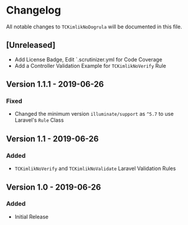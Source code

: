 # Changelog

All notable changes to `TCKimlikNoDogrula` will be documented in this file.

## [Unreleased]
- Add License Badge, Edit `.scrutinizer.yml for Code Coverage
- Add a Controller Validation Example for `TCKimlikNoVerify` Rule

## Version 1.1.1 - 2019-06-26

### Fixed
- Changed the minimum version `illuminate/support` as `^5.7` to use Laravel's `Rule` Class

## Version 1.1 - 2019-06-26

### Added
- `TCKimlikNoVerify` and `TCKimlikNoValidate` Laravel Validation Rules

## Version 1.0 - 2019-06-26

### Added
- Initial Release
